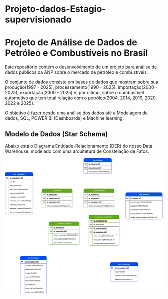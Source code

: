 # Projeto-dados-Estagio-supervisionado

# Projeto de Análise de Dados de Petróleo e Combustíveis no Brasil

Este repositório contém o desenvolvimento de um projeto para análise de dados públicos da ANP sobre o mercado de petróleo e combustíveis.

O conjunto de dados consiste em bases de dados que mostram sobre sua produção(1997 - 2025), processamento(1990 - 2025), importação(2000 - 2025), exportação(2000 - 2025) e, por ultimo, sobre o combustivel automotivo que tem total relação com o petróleo(2004, 2014, 2019, 2020, 2022 e 2025).

O objetivo é fazer desde uma análise dos dados até a Modelagem de dados, SQL, POWER BI (Dashboards) e Machine learning.

## Modelo de Dados (Star Schema)

Abaixo está o Diagrama Entidade-Relacionamento (DER) do nosso Data Warehouse, modelado com uma arquitetura de Constelação de Fatos.

![Modelo de Dados do Projeto](Assets/SchemaDosDados.drawio.svg)